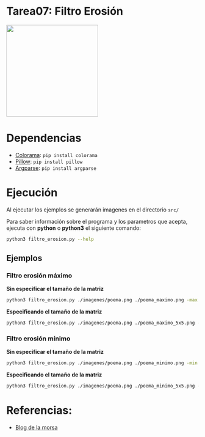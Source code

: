 # Tarea07: Filtro Erosión

<img src="https://i.giphy.com/media/v1.Y2lkPTc5MGI3NjExYXl0cGhud3NzZ2plYm1mZ2JleHNhdzc5d2p2NnRkOHRkY2dqaGc0NSZlcD12MV9pbnRlcm5hbF9naWZfYnlfaWQmY3Q9Zw/iht1uqHE8YXwwMw52j/giphy.gif" width="240px"/>

# Dependencias

+ [Colorama](https://pypi.org/project/colorama/): `pip install colorama`
+ [Pillow](https://pypi.org/project/pillow/): `pip install pillow`
+ [Argparse](https://pypi.org/project/argparse/): `pip install argparse`

# Ejecución

Al ejecutar los ejemplos se generarán imagenes en el directorio `src/`

Para saber información sobre el programa y los parametros que acepta, ejecuta con **python** o **python3** el siguiente comando:

```bash
python3 filtro_erosion.py --help
```

## Ejemplos

### Filtro erosión máximo

**Sin especificar el tamaño de la matriz**
```bash
python3 filtro_erosion.py ./imagenes/poema.png ./poema_maximo.png -max
```

**Especificando el tamaño de la matriz**
```bash
python3 filtro_erosion.py ./imagenes/poema.png ./poema_maximo_5x5.png -max --ms 5
```

### Filtro erosión mínimo

**Sin especificar el tamaño de la matriz**
```bash
python3 filtro_erosion.py ./imagenes/poema.png ./poema_minimo.png -min
```

**Especificando el tamaño de la matriz**
```bash
python3 filtro_erosion.py ./imagenes/poema.png ./poema_minimo_5x5.png -min --ms 5
```

# Referencias:

+ [Blog de la morsa](https://la-morsa.blogspot.com/search?q=Erosi%C3%B3n)